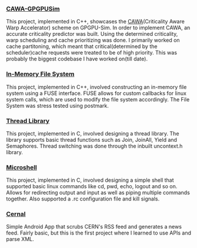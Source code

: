 ### [CAWA-GPGPUSim](https://github.com/dmjoshyy/gpgpusim-cacp) 

This project, implemented in C++, showcases the [CAWA](https://pdfs.semanticscholar.org/0ca2/b92a4f992b35683c7fffcd49b4c883772a29.pdf)(Criticality Aware Warp Accelerator) scheme on GPGPU-Sim. In order to implement CAWA, an accurate criticality predictor was built. Using the determined criticality, warp scheduling and cache prioritizing was done. I primarily worked on cache partitoning, which meant that critical(determined by the scheduler)cache requests were treated to be of high priority. This was probably the biggest codebase I have worked on(till date).


### [In-Memory File System](https://github.com/dmjoshyy/mydisk) 

This project, implemented in C++, involved constructing an in-memory file system using a FUSE interface. FUSE allows for custom callbacks for linux system calls, which are used to modify the file system accordingly. The File System was stress tested using postmark.


### [Thread Library](https://github.com/dmjoshyy/mythread)

This project, implemented in C, involved designing a thread library. The library supports basic thread functions such as Join, JoinAll, Yield and Semaphores. Thread switching was done through the inbuilt
uncontext.h library.


### [Microshell](https://github.com/dmjoshyy/ush)

This project, implemented in C, involved designing a simple shell that supported basic linux commands like cd, pwd, echo, logout and so on. Allows for redirecting output and input as well as piping multiple commands together. Also supported a .rc configuration file and kill signals.


### [Cernal](https://github.com/dmjoshyy/cernal)
Simple Android App that scrubs CERN's RSS feed and generates a news feed. Fairly basic, but this is the first project where I learned to use APIs and parse XML. 


